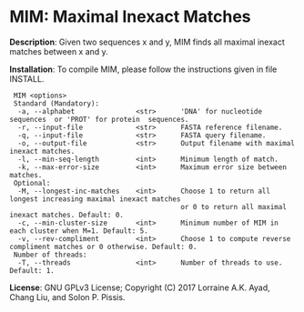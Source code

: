 MIM: Maximal Inexact Matches
===

<b>Description</b>: Given two sequences x and y, MIM finds all maximal inexact matches between
x and y.

<b>Installation</b>: To compile MIM, please follow the instructions given in file INSTALL.
```
 MIM <options>
 Standard (Mandatory):
  -a, --alphabet               <str>      'DNA' for nucleotide  sequences  or 'PROT' for protein  sequences.
  -r, --input-file             <str>      FASTA reference filename.
  -q, --input-file             <str>      FASTA query filename.
  -o, --output-file            <str>      Output filename with maximal inexact matches.
  -l, --min-seq-length         <int>      Minimum length of match.
  -k, --max-error-size         <int>      Maximum error size between matches.
 Optional:
  -M, --longest-inc-matches    <int>      Choose 1 to return all longest increasing maximal inexact matches
                                          or 0 to return all maximal inexact matches. Default: 0.
  -c, --min-cluster-size       <int>      Minimum number of MIM in each cluster when M=1. Default: 5.
  -v, --rev-compliment         <int>      Choose 1 to compute reverse compliment matches or 0 otherwise. Default: 0.
 Number of threads: 
  -T, --threads                <int>      Number of threads to use. Default: 1.
```

<b>License</b>: GNU GPLv3 License; Copyright (C) 2017 Lorraine A.K. Ayad, Chang Liu, and Solon P. Pissis.

